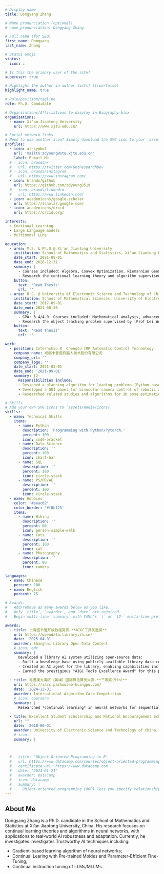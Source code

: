 ```yaml
---
# Display name
title: Dongyang Zhang

# Name pronunciation (optional)
# name_pronunciation: Dongyang Zhang

# Full name (for SEO)
first_name: Dongyang
last_name: Zhang

# Status emoji
status:
  icon: ☕️

# Is this the primary user of the site?
superuser: true

# Highlight the author in author lists? (true/false)
highlight_name: true

# Role/position/tagline
role: Ph.D. Candidate

# Organizations/Affiliations to display in Biography blox
organizations:
  - name: Xi'an Jiaotong University
    url: https://www.xjtu.edu.cn/

# Social network links
# Need to use another icon? Simply download the SVG icon to your `assets/media/icons/` folder.
profiles:
  - icon: at-symbol
    url: 'mailto:zdyoung@stu.xjtu.edu.cn'
    label: E-mail Me
  # - icon: brands/x
  #   url: https://twitter.com/GetResearchDev
  # - icon: brands/instagram
  #   url: https://www.instagram.com/
  - icon: brands/github
    url: https://github.com/zdyoung0519
  # - icon: brands/linkedin
  #   url: https://www.linkedin.com/
  - icon: academicons/google-scholar
    url: https://scholar.google.com/
  - icon: academicons/orcid
    url: https://orcid.org/

interests:
  - Continual Learning 
  - Large Language models
  - Multimodal LLMs

education:
  - area: M.S. & Ph.D @ Xi'an Jiaotong University
    institution: School of Mathematics and Statistics, Xi'an Jiaotong University
    date_start: 2021-09-01
    date_end: 2026-12-31
    summary: |
      - Courses included: Algebra, Convex Optimization, Riemannian Geometry, Machine Learning, Deep Learning and _e.t.c_.
      - Research the continual learning theory and algorithm supervised by [Prof Junmin Liu](https://gr.xjtu.edu.cn/web/junminliu). 
    button:
      text: 'Read Thesis'
      url: ''
  - area: B.S. @ University of Electronic Science and Technology of China
    institution: School of Mathematical Sciences, University of Electronic Science and Technology of China
    date_start: 2017-09-01
    date_end: 2021-06-30
    summary: |
      - GPA: 3.4/4.0. Courses included: Mathematical analysis, advanced algebra, abstract algebra and _e.t.c_.
      - Research the object tracking problem supervised by [Prof Lei Wu](https://yjsjy.uestc.edu.cn/gmis/jcsjgl/dsfc/dsgrjj/11401?yxsh=11).
    button:
      text: 'Read Thesis'
      url: ''

work:
  - position: Internship @  Chengdu CRP Automatic Control Technology
    company_name: 成都卡普诺机器人技术股份有限公司
    company_url: ''
    company_logo: ''
    date_start: 2021-03-01
    date_end: '2021-09-01'
    summary: |2-
      Responsibilities include:
      - Designed a planning algorithm for loading problems (Python-based).
      - Developed a GUI panel for binocular camera control of robotic arms (PyQt-based).
      - Researched related studies and algorithms for 3D pose estimation.

# Skills
# Add your own SVG icons to `assets/media/icons/`
skills:
  - name: Technical Skills
    items:
      - name: Python
        description: 'Programming with Python/Pytorch.'
        percent: 100
        icon: code-bracket
      - name: Data Science
        description: ''
        percent: 100
        icon: chart-bar
      - name: SQL
        description: ''
        percent: 100
        icon: circle-stack
      - name: PS/PR/AE
        description: ''
        percent: 100
        icon: circle-stack
  - name: Hobbies
    color: '#eeac02'
    color_border: '#f0bf23'
    items:
      - name: Hiking
        description: ''
        percent: 60
        icon: person-simple-walk
      - name: Cats
        description: ''
        percent: 100
        icon: cat
      - name: Photography
        description: ''
        percent: 80
        icon: camera

languages:
  - name: Chinese
    percent: 100
  - name: English
    percent: 75

# Awards.
#   Add/remove as many awards below as you like.
#   Only `title`, `awarder`, and `date` are required.
#   Begin multi-line `summary` with YAML's `|` or `|2-` multi-line prefix and indent 2 spaces below.

awards:
  - title: 上海图书馆开放数据竞赛-**AIGC工具优胜奖**
    url: https://opendata.library.sh.cn/
    date: '2025-04-01'
    awarder: Shanghai Library Open Data Content
    # icon: edx
    summary: |
      Developed a library AI system utilizing open-source data:
      - Built a knowledge base using publicly available library data resources.
      - Created an AI agent for the library, enabling capabilities including knowledge retrieval, web search, and image generation.
      - Earned the prestigious "AIGC Tools Excellence Award" for this project.
  
  - title: 粤港澳大湾区（黄埔）国际算法算例大赛-**三等奖(5th)**
    url: https://iacc.pazhoulab-huangpu.com/
    date: '2024-12-01'
    awarder: International Algorithm Case Competition
    # icon: coursera
    summary: |
      Researched *continual learning* in neural networks for sequential tasks. Designed a novel sparsity-aware architecture leveraging "early-bird ticket" pruning principles to enhance parameter efficiency and mitigate catastrophic forgetting. Achieved *5th place* among 1,000+ teams in the 2nd International Algorithm Case Competition (IACC) challenge, securing prize money of ¥40,000 RMB.
  
  - title: Excellent Student Scholarship and National Encouragement Scholarship
    url: ""
    date: '2018-06-01'
    awarder: University of Electronic Science and Technology of China, UESTC.
    # icon: 
    summary: |

    

  # - title: 'Object-Oriented Programming in R'
  #   url: https://www.datacamp.com/courses/object-oriented-programming-with-s3-and-r6-in-r
  #   certificate_url: https://www.datacamp.com
  #   date: '2023-01-21'
  #   awarder: datacamp
  #   icon: datacamp
  #   summary: |
  #     Object-oriented programming (OOP) lets you specify relationships between functions and the objects that they can act on, helping you manage complexity in your code. This is an intermediate level course, providing an introduction to OOP, using the S3 and R6 systems. S3 is a great day-to-day R programming tool that simplifies some of the functions that you write. R6 is especially useful for industry-specific analyses, working with web APIs, and building GUIs.
---
```


## About Me

Dongyang Zhang is a Ph.D. candidate in the School of Mathematics and Statistics at Xi’an Jiaotong University, China. His research focuses on continual learning theories and algorithms in neural networks, with applications to real-world AI robustness and adaptation. Currently, he investigates investigates Trustworthy AI techniques including:
- Gradient-based learning algorithm of neural networks;
- Continual Learing with Pre-trained Moldes and Parameter-Efficient Fine-Tuning;
- Continual instruction tuning of LLMs/MLLMs.

